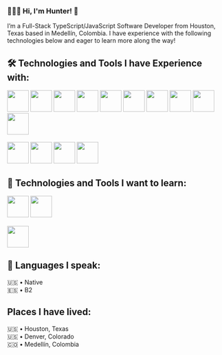 
### 👨🏻‍💻 Hi, I'm Hunter! 👋

I’m a Full-Stack TypeScript/JavaScript Software Developer from Houston, Texas based in Medellín, Colombia. I have experience with the following technologies below and eager to learn more along the way! 

## 🛠️ Technologies and Tools I have Experience with:
  <div>
    <img src="https://cdn.jsdelivr.net/gh/devicons/devicon/icons/typescript/typescript-original.svg" height="50" width="50" />
    <img src="https://cdn.jsdelivr.net/gh/devicons/devicon/icons/javascript/javascript-original.svg" height="50" width="50" />
    <img src="https://cdn.jsdelivr.net/gh/devicons/devicon/icons/nodejs/nodejs-original.svg" height="50" width="50" />
    <img src="https://cdn.jsdelivr.net/gh/devicons/devicon/icons/react/react-original.svg" height="50" width="50" />
    <img src="https://cdn.jsdelivr.net/gh/devicons/devicon/icons/jest/jest-plain.svg" height="50" width="50" />
    <img src="https://cdn.jsdelivr.net/gh/devicons/devicon/icons/mongodb/mongodb-original.svg" height="50" width="50" />
    <img src="https://cdn.jsdelivr.net/gh/devicons/devicon/icons/postgresql/postgresql-original.svg" height="50" width="50" />
    <img src="https://cdn.jsdelivr.net/gh/devicons/devicon/icons/html5/html5-original.svg" height="50" width="50" />
    <img src="https://cdn.jsdelivr.net/gh/devicons/devicon/icons/css3/css3-original.svg" height="50" width="50" />
    <img src="https://cdn.jsdelivr.net/gh/devicons/devicon/icons/tailwindcss/tailwindcss-plain.svg" height="50" width="50" />
  </div>
  
  <br>
  
  <div>
    <img src="https://cdn.jsdelivr.net/gh/devicons/devicon/icons/heroku/heroku-plain.svg" height="50" width="50" />
    <img src="https://cdn.icon-icons.com/icons2/2407/PNG/512/cloudflare_icon_146206.png" height="50" width="50" />
    <img src="https://www.solodev.com/file/2e7ff4de-48b3-11ed-bb2e-0eaef3759f5f/stripe-icon.png" height="50" />
    <img src="https://cdn4.iconfinder.com/data/icons/logos-and-brands/512/12_Algolia_logo_logos-512.png" height="50" />
  </div>

## 🌱 Technologies and Tools I want to learn:
  <div>
    <img src="https://seeklogo.com/images/N/next-js-icon-logo-EE302D5DBD-seeklogo.com.png" height="50" width="50" />
    <img src="https://cdn.jsdelivr.net/gh/devicons/devicon/icons/gatsby/gatsby-plain.svg" height="50" width="50" />
  </div>
          
  <br>
  
  <div>
    <img src="https://cdn.jsdelivr.net/gh/devicons/devicon/icons/amazonwebservices/amazonwebservices-original.svg" height="50" width="50" />
  </div>

## 🦜 Languages I speak:
  🇺🇸 • Native <br>
  🇪🇸 • B2

## Places I have lived:
  🇺🇸 • Houston, Texas <br>
  🇺🇸 • Denver, Colorado <br>
  🇨🇴  • Medellín, Colombia
  
